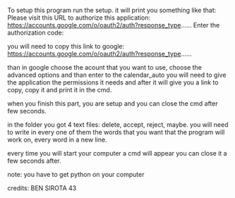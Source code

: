 To setup this program run the setup. it will print you something like that:
Please visit this URL to authorize this application: https://accounts.google.com/o/oauth2/auth?response_type......
Enter the authorization code:

you will need to copy this link to google:
                              https://accounts.google.com/o/oauth2/auth?response_type......

than in google choose the acount that you want to use, choose the advanced options and than enter to the calendar_auto
you will need to give the application the permissions it needs and after it will give you a link to copy, copy it and print it in the cmd.

when you finish this part, you are setup and you can close the cmd after few seconds.

in the folder you got 4 text files: delete, accept, reject, maybe.
you will need to write in every one of them the words that you want that the program will work on, every word in a new line.

every time you will start your computer a cmd will appear you can close it a few seconds after.

note: you have to get python on your computer

credits: BEN SIROTA 43 